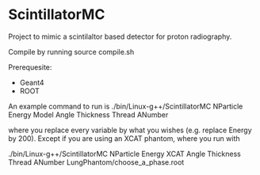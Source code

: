 # ScintillatorMC

Project to mimic a scintilaltor based detector for proton radiography.

Compile by running source compile.sh

Prerequesite:
- Geant4
- ROOT

An example command to run is
./bin/Linux-g++/ScintillatorMC NParticle Energy Model Angle Thickness Thread ANumber


where you replace every variable by what you wishes (e.g. replace Energy by 200).
Except if you are using an XCAT phantom, where you run with

./bin/Linux-g++/ScintillatorMC NParticle Energy XCAT Angle Thickness Thread ANumber LungPhantom/choose_a_phase.root